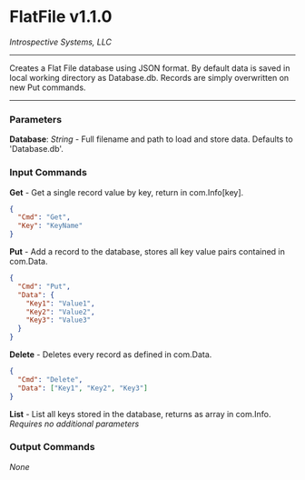 # FlatFile v1.1.0

_Introspective Systems, LLC_

---

Creates a Flat File database using JSON format. By default data is saved in local working directory as Database.db.
Records are simply overwritten on new Put commands.


---

### Parameters

**Database**: _String_ - Full filename and path to load and store data. Defaults to 'Database.db'.

### Input Commands

**Get** -  Get a single record value by key, return in com.Info[key].
```json
{
  "Cmd": "Get", 
  "Key": "KeyName"
}
```

**Put** - Add a record to the database, stores all key value pairs contained in com.Data.
```json
{
  "Cmd": "Put", 
  "Data": {
    "Key1": "Value1",
    "Key2": "Value2",
    "Key3": "Value3"
  }
}
```

**Delete** - Deletes every record as defined in com.Data.
```json
{
  "Cmd": "Delete", 
  "Data": ["Key1", "Key2", "Key3"]
}
```

**List** - List all keys stored in the database, returns as array in com.Info. *Requires no additional parameters*



### Output Commands

*None*